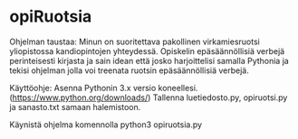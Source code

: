 # opiRuotsia
Ohjelman taustaa:
Minun on suoritettava pakollinen 
virkamiesruotsi yliopistossa kandiopintojen
yhteydessä. Opiskelin epäsäännöllisiä verbejä
perinteisesti kirjasta ja sain idean että josko
harjoittelisi samalla Pythonia ja tekisi ohjelman jolla
voi treenata ruotsin epäsäännöllisiä verbejä.

Käyttöohje:
Asenna Pythonin 3.x versio koneellesi. (https://www.python.org/downloads/)
Tallenna luetiedosto.py, opiruotsi.py ja sanasto.txt
samaan halemistoon.

Käynistä ohjelma komennolla python3 opiruotsia.py
